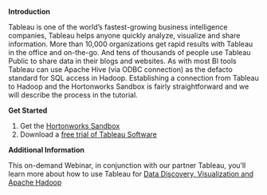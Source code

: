 **Introduction**

Tableau is one of the world’s fastest-growing business intelligence companies, Tableau helps anyone quickly analyze, visualize and share information. More than 10,000 organizations get rapid results with Tableau in the office and on-the-go. And tens of thousands of people use Tableau Public to share data in their blogs and websites. As with most BI tools Tableau can use Apache Hive (via ODBC connection) as the defacto standard for SQL access in Hadoop. Establishing a connection from Tableau to Hadoop and the Hortonworks Sandbox is fairly straightforward and we will describe the process in the tutorial.

**Get Started**

1.  Get the [Hortonworks Sandbox](http://hortonworks.com/products/sandbox-instructions/)
2.  Download a [free trial of Tableau Software](http://www.tableausoftware.com/trial)

**Additional Information**

This on-demand Webinar, in conjunction with our partner Tableau, you’ll learn more about how to use Tableau for [Data Discovery, Visualization and Apache Hadoop](https://www.techwebonlineevents.com/ars/eventregistration.do?mode=eventreg&F=1006010&K=CAA1AC)
